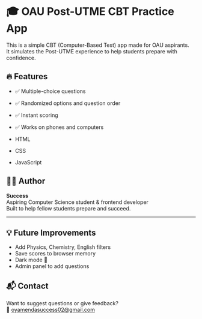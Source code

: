 # 🎓 OAU Post-UTME CBT Practice App

This is a simple CBT (Computer-Based Test) app made for OAU aspirants.  
It simulates the Post-UTME experience to help students prepare with confidence.

## 🔥 Features

- ✅ Multiple-choice questions
- ✅ Randomized options and question order
- ✅ Instant scoring
- ✅ Works on phones and computers

- HTML
- CSS
- JavaScript

## 👨‍💻 Author

**Success**  
Aspiring Computer Science student & frontend developer  
Built to help fellow students prepare and succeed.

---

## 💡 Future Improvements

- Add Physics, Chemistry, English filters  
- Save scores to browser memory  
- Dark mode 🌙  
- Admin panel to add questions

## 📬 Contact

Want to suggest questions or give feedback?  
📧 oyamendasuccess02@gmail.com
